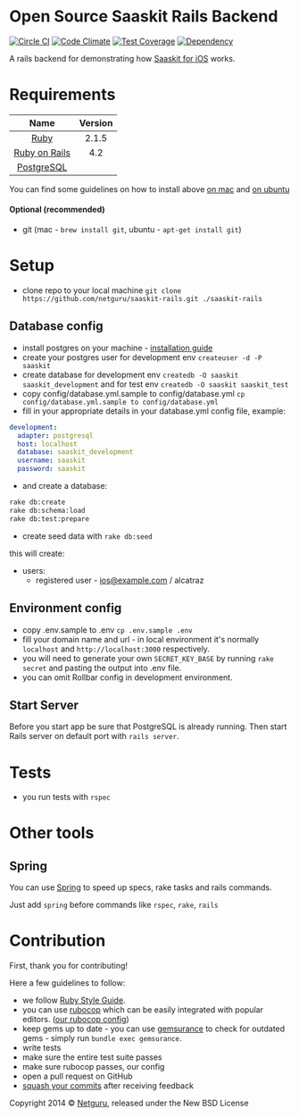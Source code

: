 Open Source Saaskit Rails Backend
=================================

[![Circle CI](https://circleci.com/gh/netguru/saaskit-rails.svg?style=svg)](https://circleci.com/gh/netguru/saaskit-rails)
[![Code Climate](https://codeclimate.com/repos/54734062e30ba07474053280/badges/398895b59d76c0c16cd2/gpa.svg)](https://codeclimate.com/repos/54734062e30ba07474053280/feed)
[![Test Coverage](https://codeclimate.com/repos/54734062e30ba07474053280/badges/398895b59d76c0c16cd2/coverage.svg)](https://codeclimate.com/repos/54734062e30ba07474053280/feed)
[![Dependency](https://img.shields.io/gemnasium/netguru/saaskit-rails.svg)](https://gemnasium.com/netguru/saaskit-rails)

A rails backend for demonstrating how [Saaskit for iOS][ios_saaskit] works.

Requirements
============

| Name |  Version |
| :--: | :---: |
| [Ruby][ruby] | 2.1.5 |
| [Ruby on Rails][rails] | 4.2 |
| [PostgreSQL][postgres] |  |

You can find some guidelines on how to install above [on mac][mac_guidelines] and [on ubuntu][ubuntu_guidelines]

#### Optional (recommended)

- git (mac - `brew install git`, ubuntu - `apt-get install git`)


Setup
=====

- clone repo to your local machine `git clone https://github.com/netguru/saaskit-rails.git ./saaskit-rails`

Database config
---------------

- install postgres on your machine - [installation guide][postgres_guidelines]
- create your postgres user for development env `createuser -d -P saaskit`
- create database for development env `createdb -O saaskit saaskit_development` and for test env `createdb -O saaskit saaskit_test`
- copy config/database.yml.sample to config/database.yml `cp config/database.yml.sample to config/database.yml`
- fill in your appropriate details in your database.yml config file, example:

```yaml
development:
  adapter: postgresql
  host: localhost
  database: saaskit_development
  username: saaskit
  password: saaskit
```

- and create a database:

```bash
rake db:create
rake db:schema:load
rake db:test:prepare
```

- create seed data with `rake db:seed`

this will create:

* users:
    - registered user - ios@example.com / alcatraz

Environment config
------------------

- copy .env.sample to .env `cp .env.sample .env`
- fill your domain name and url - in local environment it's normally `localhost` and `http://localhost:3000` respectively.
- you will need to generate your own `SECRET_KEY_BASE` by running `rake secret` and pasting the output into .env file.
- you can omit Rollbar config in development environment.

Start Server
------------

Before you start app be sure that PostgreSQL is already running. Then start Rails server on default port with `rails server`.

Tests
=====

- you run tests with `rspec`

Other tools
===========

Spring
------

You can use [Spring][spring] to speed up specs, rake tasks and rails commands.

Just add `spring` before commands like `rspec`, `rake`, `rails`

Contribution
============

First, thank you for contributing!

Here a few guidelines to follow:

- we follow [Ruby Style Guide][ruby_style_guides].
- you can use [rubocop][rubocop] which can be easily integrated with popular editors. ([our rubocop config][rubocop_config])
- keep gems up to date - you can use [gemsurance][gemsurance] to check for outdated gems - simply run `bundle exec gemsurance`.
- write tests
- make sure the entire test suite passes
- make sure rubocop passes, our config
- open a pull request on GitHub
- [squash your commits][squash_commits] after receiving feedback

Copyright  2014 © [Netguru][netguru_url], released under the New BSD License

[ruby]: https://www.ruby-lang.org
[rails]: http://www.rubyonrails.org
[postgres]: http://www.postgresql.org
[ios_saaskit]: https://github.com/netguru/saaskit
[mac_guidelines]: https://gorails.com/setup/osx/10.10-yosemite
[ubuntu_guidelines]: https://gorails.com/setup/ubuntu/14.10
[postgres_guidelines]: https://wiki.postgresql.org/wiki/Detailed_installation_guides
[spring]: https://github.com/rails/spring
[ruby_style_guides]: https://github.com/bbatsov/ruby-style-guide
[rubocop]: https://github.com/bbatsov/rubocop
[rubocop_config]: https://github.com/netguru/hound/blob/master/config/rubocop.yml
[gemsurance]: https://github.com/appfolio/gemsurance
[squash_commits]: http://blog.steveklabnik.com/posts/2012-11-08-how-to-squash-commits-in-a-github-pull-request
[netguru_url]: https://netguru.co
